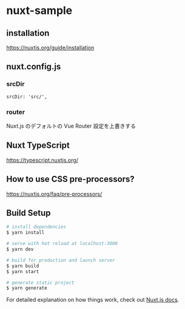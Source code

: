 # nuxt-sample

## installation

https://nuxtjs.org/guide/installation


## nuxt.config.js

### srcDir

```
srcDir: 'src/',
```


### router

Nuxt.js のデフォルトの Vue Router 設定を上書きする


## Nuxt TypeScript

https://typescript.nuxtjs.org/


## How to use CSS pre-processors?

https://nuxtjs.org/faq/pre-processors/


## Build Setup

``` bash
# install dependencies
$ yarn install

# serve with hot reload at localhost:3000
$ yarn dev

# build for production and launch server
$ yarn build
$ yarn start

# generate static project
$ yarn generate
```

For detailed explanation on how things work, check out [Nuxt.js docs](https://nuxtjs.org).
